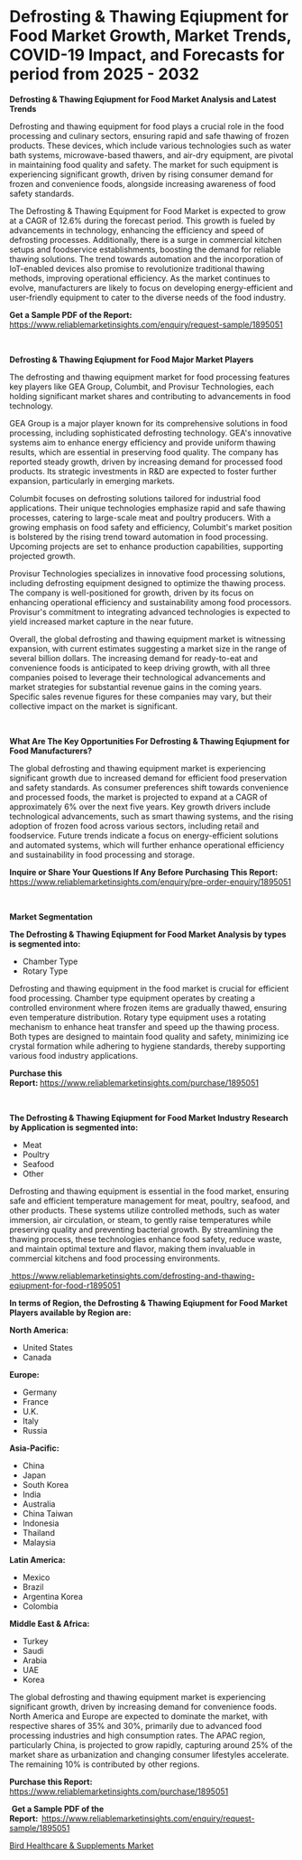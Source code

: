 <p><h1>Defrosting & Thawing Eqiupment for Food Market Growth, Market Trends, COVID-19 Impact, and Forecasts for period from 2025 - 2032</h1></p><p><strong>Defrosting & Thawing Eqiupment for Food Market Analysis and Latest Trends</strong></p>
<p><p>Defrosting and thawing equipment for food plays a crucial role in the food processing and culinary sectors, ensuring rapid and safe thawing of frozen products. These devices, which include various technologies such as water bath systems, microwave-based thawers, and air-dry equipment, are pivotal in maintaining food quality and safety. The market for such equipment is experiencing significant growth, driven by rising consumer demand for frozen and convenience foods, alongside increasing awareness of food safety standards.</p><p>The Defrosting & Thawing Equipment for Food Market is expected to grow at a CAGR of 12.6% during the forecast period. This growth is fueled by advancements in technology, enhancing the efficiency and speed of defrosting processes. Additionally, there is a surge in commercial kitchen setups and foodservice establishments, boosting the demand for reliable thawing solutions. The trend towards automation and the incorporation of IoT-enabled devices also promise to revolutionize traditional thawing methods, improving operational efficiency. As the market continues to evolve, manufacturers are likely to focus on developing energy-efficient and user-friendly equipment to cater to the diverse needs of the food industry.</p></p>
<p><strong>Get a Sample PDF of the Report:&nbsp;</strong> <a href="https://www.reliablemarketinsights.com/enquiry/request-sample/1895051?utm_campaign=1932&utm_medium=2&utm_source=Github&utm_content=ia&utm_term=14012025&utm_id=defrosting-thawing-eqiupment-for-food">https://www.reliablemarketinsights.com/enquiry/request-sample/1895051</a></p>
<p>&nbsp;</p>
<p><strong>Defrosting & Thawing Eqiupment for Food Major Market Players</strong></p>
<p><p>The defrosting and thawing equipment market for food processing features key players like GEA Group, Columbit, and Provisur Technologies, each holding significant market shares and contributing to advancements in food technology.</p><p>GEA Group is a major player known for its comprehensive solutions in food processing, including sophisticated defrosting technology. GEA's innovative systems aim to enhance energy efficiency and provide uniform thawing results, which are essential in preserving food quality. The company has reported steady growth, driven by increasing demand for processed food products. Its strategic investments in R&D are expected to foster further expansion, particularly in emerging markets.</p><p>Columbit focuses on defrosting solutions tailored for industrial food applications. Their unique technologies emphasize rapid and safe thawing processes, catering to large-scale meat and poultry producers. With a growing emphasis on food safety and efficiency, Columbit's market position is bolstered by the rising trend toward automation in food processing. Upcoming projects are set to enhance production capabilities, supporting projected growth.</p><p>Provisur Technologies specializes in innovative food processing solutions, including defrosting equipment designed to optimize the thawing process. The company is well-positioned for growth, driven by its focus on enhancing operational efficiency and sustainability among food processors. Provisur's commitment to integrating advanced technologies is expected to yield increased market capture in the near future.</p><p>Overall, the global defrosting and thawing equipment market is witnessing expansion, with current estimates suggesting a market size in the range of several billion dollars. The increasing demand for ready-to-eat and convenience foods is anticipated to keep driving growth, with all three companies poised to leverage their technological advancements and market strategies for substantial revenue gains in the coming years. Specific sales revenue figures for these companies may vary, but their collective impact on the market is significant.</p></p>
<p>&nbsp;</p>
<p><strong>What Are The Key Opportunities For Defrosting & Thawing Eqiupment for Food Manufacturers?</strong></p>
<p><p>The global defrosting and thawing equipment market is experiencing significant growth due to increased demand for efficient food preservation and safety standards. As consumer preferences shift towards convenience and processed foods, the market is projected to expand at a CAGR of approximately 6% over the next five years. Key growth drivers include technological advancements, such as smart thawing systems, and the rising adoption of frozen food across various sectors, including retail and foodservice. Future trends indicate a focus on energy-efficient solutions and automated systems, which will further enhance operational efficiency and sustainability in food processing and storage.</p></p>
<p><strong>Inquire or Share Your Questions If Any Before Purchasing This Report:</strong> <a href="https://www.reliablemarketinsights.com/enquiry/pre-order-enquiry/1895051?utm_campaign=1932&utm_medium=2&utm_source=Github&utm_content=ia&utm_term=14012025&utm_id=defrosting-thawing-eqiupment-for-food">https://www.reliablemarketinsights.com/enquiry/pre-order-enquiry/1895051</a></p>
<p>&nbsp;</p>
<p><strong>Market Segmentation</strong></p>
<p><strong>The Defrosting & Thawing Eqiupment for Food Market Analysis by types is segmented into:</strong></p>
<p><ul><li>Chamber Type</li><li>Rotary Type</li></ul></p>
<p><p>Defrosting and thawing equipment in the food market is crucial for efficient food processing. Chamber type equipment operates by creating a controlled environment where frozen items are gradually thawed, ensuring even temperature distribution. Rotary type equipment uses a rotating mechanism to enhance heat transfer and speed up the thawing process. Both types are designed to maintain food quality and safety, minimizing ice crystal formation while adhering to hygiene standards, thereby supporting various food industry applications.</p></p>
<p><strong>Purchase this Report:&nbsp;</strong><a href="https://www.reliablemarketinsights.com/purchase/1895051?utm_campaign=1932&utm_medium=2&utm_source=Github&utm_content=ia&utm_term=14012025&utm_id=defrosting-thawing-eqiupment-for-food">https://www.reliablemarketinsights.com/purchase/1895051</a></p>
<p>&nbsp;</p>
<p><strong>The Defrosting & Thawing Eqiupment for Food Market Industry Research by Application is segmented into:</strong></p>
<p><ul><li>Meat</li><li>Poultry</li><li>Seafood</li><li>Other</li></ul></p>
<p><p>Defrosting and thawing equipment is essential in the food market, ensuring safe and efficient temperature management for meat, poultry, seafood, and other products. These systems utilize controlled methods, such as water immersion, air circulation, or steam, to gently raise temperatures while preserving quality and preventing bacterial growth. By streamlining the thawing process, these technologies enhance food safety, reduce waste, and maintain optimal texture and flavor, making them invaluable in commercial kitchens and food processing environments.</p></p>
<p><a href="https://www.reliablemarketinsights.com/defrosting-and-thawing-eqiupment-for-food-r1895051?utm_campaign=1932&utm_medium=2&utm_source=Github&utm_content=ia&utm_term=14012025&utm_id=defrosting-thawing-eqiupment-for-food">&nbsp;https://www.reliablemarketinsights.com/defrosting-and-thawing-eqiupment-for-food-r1895051</a></p>
<p><strong>In terms of Region, the Defrosting & Thawing Eqiupment for Food Market Players available by Region are:</strong></p>
<p>
    <p> <strong> North America: </strong>
        <ul>
            <li>United States</li>
            <li>Canada</li>
        </ul>
        </p> 
    <p> <strong> Europe: </strong>
        <ul>
            <li>Germany</li>
            <li>France</li>
            <li>U.K.</li>
            <li>Italy</li>
            <li>Russia</li>
        </ul>
        </p> 
    <p> <strong> Asia-Pacific: </strong>
        <ul>
            <li>China</li>
            <li>Japan</li>
            <li>South Korea</li>
            <li>India</li>
            <li>Australia</li>
            <li>China Taiwan</li>
            <li>Indonesia</li>
            <li>Thailand</li>
            <li>Malaysia</li>
        </ul>
        </p> 
    <p> <strong> Latin America: </strong>
        <ul>
            <li>Mexico</li>
            <li>Brazil</li>
            <li>Argentina Korea</li>
            <li>Colombia</li>
        </ul>
        </p> 
    <p> <strong> Middle East & Africa: </strong>
        <ul>
            <li>Turkey</li>
            <li>Saudi</li>
            <li>Arabia</li>
            <li>UAE</li>
            <li>Korea</li>
        </ul>
    </p>
    </p>
<p><p>The global defrosting and thawing equipment market is experiencing significant growth, driven by increasing demand for convenience foods. North America and Europe are expected to dominate the market, with respective shares of 35% and 30%, primarily due to advanced food processing industries and high consumption rates. The APAC region, particularly China, is projected to grow rapidly, capturing around 25% of the market share as urbanization and changing consumer lifestyles accelerate. The remaining 10% is contributed by other regions.</p></p>
<p><strong>Purchase this Report: </strong><a href="https://www.reliablemarketinsights.com/purchase/1895051?utm_campaign=1932&utm_medium=2&utm_source=Github&utm_content=ia&utm_term=14012025&utm_id=defrosting-thawing-eqiupment-for-food">https://www.reliablemarketinsights.com/purchase/1895051</a></p>
<p>&nbsp;<strong>Get a Sample PDF of the Report:&nbsp;&nbsp;</strong><a href="https://www.reliablemarketinsights.com/enquiry/request-sample/1895051?utm_campaign=1932&utm_medium=2&utm_source=Github&utm_content=ia&utm_term=14012025&utm_id=defrosting-thawing-eqiupment-for-food">https://www.reliablemarketinsights.com/enquiry/request-sample/1895051</a></p>
<p><strong></strong></p>
<p><p><a href="https://github.com/luckyshygirl/Market-Research-Report-List-7/blob/main/bird-healthcare-supplements-market.md?utm_campaign=1932&utm_medium=2&utm_source=Github&utm_content=ia&utm_term=14012025&utm_id=defrosting-thawing-eqiupment-for-food">Bird Healthcare & Supplements Market</a></p></p>